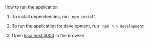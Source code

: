 How to run the application

1. To install dependencies, run ```  npm install  ```

2. To run the application for development, run ```  npm run development  ``` 

3. Open [localhost:3000](http://localhost:3000/) in the browser
